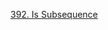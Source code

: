 [392. Is Subsequence](https://leetcode.com/problems/is-subsequence/description/?envType=study-plan-v2&envId=leetcode-75)